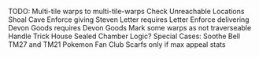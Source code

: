 TODO:
  Multi-tile warps to multi-tile-warps
  Check Unreachable Locations
  Shoal Cave
  Enforce giving Steven Letter requires Letter
  Enforce delivering Devon Goods requires Devon Goods
  Mark some warps as not traverseable
  Handle Trick House
  Sealed Chamber Logic?
  Special Cases:
    Soothe Bell
    TM27 and TM21
    Pokemon Fan Club Scarfs only if max appeal stats
